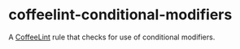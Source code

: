 # coffeelint-conditional-modifiers

A [CoffeeLint](http://www.coffeelint.org/) rule that checks for use of
conditional modifiers.
